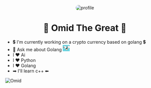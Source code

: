 <p align="center">
    <img src="./assets/profile.gif" alt="profile" style="border-radius: 10px;">
</p>

<h1 align="center">
    👑 Omid The Great 👑
</h1>


<p align="center">

- 💲 I'm currently working on a crypto currency based on golang 💲
- 💬 Ask me about Golang <img src="./assets/golang.jpg" height="20" alt="golang">
- I ❤ Ai
- I ❤ Python
- I ❤ Golang
- ➡ I'll learn c++ ⬅
</p>

<p align="center">

![Omid](https://github-readme-stats.vercel.app/api?username=omid-the-great&theme=great-gatsby)
</p>
